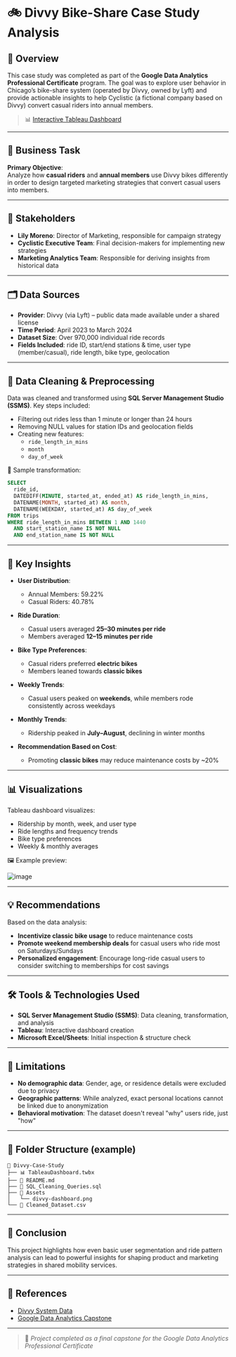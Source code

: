 
# 🚲 Divvy Bike-Share Case Study Analysis

## 📌 Overview

This case study was completed as part of the **Google Data Analytics Professional Certificate** program. The goal was to explore user behavior in Chicago’s bike-share system (operated by Divvy, owned by Lyft) and provide actionable insights to help Cyclistic (a fictional company based on Divvy) convert casual riders into annual members.

> 📊 [Interactive Tableau Dashboard](https://public.tableau.com/app/profile/sarthak.oke/viz/DivvyBikesDataset/Dashboard1)

---

## 🎯 Business Task

**Primary Objective**:  
Analyze how **casual riders** and **annual members** use Divvy bikes differently in order to design targeted marketing strategies that convert casual users into members.

---

## 👥 Stakeholders

- **Lily Moreno**: Director of Marketing, responsible for campaign strategy
- **Cyclistic Executive Team**: Final decision-makers for implementing new strategies
- **Marketing Analytics Team**: Responsible for deriving insights from historical data

---

## 🗂️ Data Sources

- **Provider**: Divvy (via Lyft) – public data made available under a shared license
- **Time Period**: April 2023 to March 2024
- **Dataset Size**: Over 970,000 individual ride records
- **Fields Included**: ride ID, start/end stations & time, user type (member/casual), ride length, bike type, geolocation

---

## 🧹 Data Cleaning & Preprocessing

Data was cleaned and transformed using **SQL Server Management Studio (SSMS)**. Key steps included:

- Filtering out rides less than 1 minute or longer than 24 hours
- Removing NULL values for station IDs and geolocation fields
- Creating new features:
  - `ride_length_in_mins`
  - `month`
  - `day_of_week`

📌 Sample transformation:

```sql
SELECT 
  ride_id,
  DATEDIFF(MINUTE, started_at, ended_at) AS ride_length_in_mins,
  DATENAME(MONTH, started_at) AS month,
  DATENAME(WEEKDAY, started_at) AS day_of_week
FROM trips
WHERE ride_length_in_mins BETWEEN 1 AND 1440
  AND start_station_name IS NOT NULL
  AND end_station_name IS NOT NULL
```

---

## 🧠 Key Insights

- **User Distribution**:  
  - Annual Members: 59.22%  
  - Casual Riders: 40.78%

- **Ride Duration**:  
  - Casual users averaged **25–30 minutes per ride**  
  - Members averaged **12–15 minutes per ride**

- **Bike Type Preferences**:
  - Casual riders preferred **electric bikes**
  - Members leaned towards **classic bikes**

- **Weekly Trends**:
  - Casual users peaked on **weekends**, while members rode consistently across weekdays

- **Monthly Trends**:
  - Ridership peaked in **July–August**, declining in winter months

- **Recommendation Based on Cost**:
  - Promoting **classic bikes** may reduce maintenance costs by ~20%

---

## 📊 Visualizations

Tableau dashboard visualizes:
- Ridership by month, week, and user type
- Ride lengths and frequency trends
- Bike type preferences
- Weekly & monthly averages

🖼️ Example preview:

![image](https://github.com/user-attachments/assets/d0929f68-a429-42cf-a30f-3379e2e7d461)


---

## 💡 Recommendations

Based on the data analysis:
- **Incentivize classic bike usage** to reduce maintenance costs
- **Promote weekend membership deals** for casual users who ride most on Saturdays/Sundays
- **Personalized engagement**: Encourage long-ride casual users to consider switching to memberships for cost savings

---

## 🛠️ Tools & Technologies Used

- **SQL Server Management Studio (SSMS)**: Data cleaning, transformation, and analysis
- **Tableau**: Interactive dashboard creation
- **Microsoft Excel/Sheets**: Initial inspection & structure check

---

## 🚧 Limitations

- **No demographic data**: Gender, age, or residence details were excluded due to privacy
- **Geographic patterns**: While analyzed, exact personal locations cannot be linked due to anonymization
- **Behavioral motivation**: The dataset doesn't reveal "why" users ride, just "how"

---

## 📁 Folder Structure (example)

```
📁 Divvy-Case-Study
├── 📊 TableauDashboard.twbx
├── 🧾 README.md
├── 📄 SQL_Cleaning_Queries.sql
├── 📂 Assets
│   └── divvy-dashboard.png
└── 📄 Cleaned_Dataset.csv
```

---

## 🏁 Conclusion

This project highlights how even basic user segmentation and ride pattern analysis can lead to powerful insights for shaping product and marketing strategies in shared mobility services.

---

## 🔗 References

- [Divvy System Data](https://ride.divvybikes.com/system-data)
- [Google Data Analytics Capstone](https://www.coursera.org/professional-certificates/google-data-analytics)

---

> 💼 *Project completed as a final capstone for the Google Data Analytics Professional Certificate*
